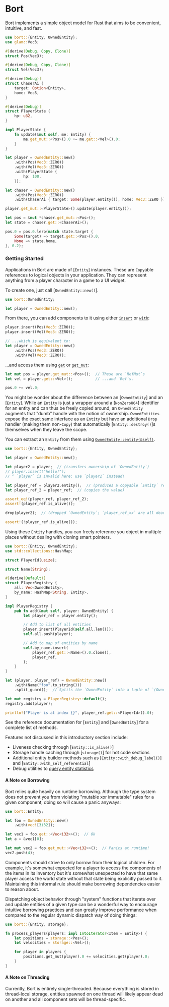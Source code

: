# Bort

<!-- cargo-rdme start -->

Bort implements a simple object model for Rust that aims to be convenient, intuitive, and fast.

```rust
use bort::{Entity, OwnedEntity};
use glam::Vec3;

#[derive(Debug, Copy, Clone)]
struct Pos(Vec3);

#[derive(Debug, Copy, Clone)]
struct Vel(Vec3);

#[derive(Debug)]
struct ChaserAi {
    target: Option<Entity>,
    home: Vec3,
}

#[derive(Debug)]
struct PlayerState {
    hp: u32,
}

impl PlayerState {
    fn update(&mut self, me: Entity) {
        me.get_mut::<Pos>().0 += me.get::<Vel>().0;
    }
}

let player = OwnedEntity::new()
    .with(Pos(Vec3::ZERO))
    .with(Vel(Vec3::ZERO))
    .with(PlayerState {
        hp: 100,
    });

let chaser = OwnedEntity::new()
    .with(Pos(Vec3::ZERO))
    .with(ChaserAi { target: Some(player.entity()), home: Vec3::ZERO });

player.get_mut::<PlayerState>().update(player.entity());

let pos = &mut *chaser.get_mut::<Pos>();
let state = chaser.get::<ChaserAi>();

pos.0 = pos.0.lerp(match state.target {
    Some(target) => target.get::<Pos>().0,
    None => state.home,
}, 0.2);
```

### Getting Started

Applications in Bort are made of [`Entity`] instances. These are `Copy`able references to
logical objects in your application. They can represent anything from a player character in a
game to a UI widget.

To create one, just call [`OwnedEntity::new()`].

```rust
use bort::OwnedEntity;

let player = OwnedEntity::new();
```

From there, you can add components to it using either [`insert`](Entity::insert) or [`with`](Entity::with):

```rust
player.insert(Pos(Vec3::ZERO));
player.insert(Vel(Vec3::ZERO));

// ...which is equivalent to:
let player = OwnedEntity::new()
    .with(Pos(Vec3::ZERO))
    .with(Vel(Vec3::ZERO));
```

...and access them using [`get`](Entity::get) or [`get_mut`](Entity::get_mut):

```rust
let mut pos = player.get_mut::<Pos>();  // These are `RefMut`s
let vel = player.get::<Vel>();          // ...and `Ref`s.

pos.0 += vel.0;
```

You might be wonder about the difference between an [`OwnedEntity`] and an [`Entity`]. While an
`Entity` is just a wrapper around a [`NonZeroU64`] identifier for an entity and can thus be freely
copied around, an `OwnedEntity` augments that "dumb" handle with the notion of ownership.
`OwnedEntities` expose the exact same interface as an `Entity` but have an additional `Drop`
handler (making them non-`Copy`) that automatically [`Entity::destroy()`]s themselves when they
leave the scope.

You can extract an `Entity` from them using [`OwnedEntity::entity(&self)`](OwnedEntity::entity).

```rust
use bort::{Entity, OwnedEntity};

let player = OwnedEntity::new();

let player2 = player;  // (transfers ownership of `OwnedEntity`)
// player.insert("hello!");
// ^ `player` is invalid here; use `player2` instead!

let player_ref = player2.entity();  // (produces a copyable `Entity` reference)
let player_ref_2 = player_ref;  // (copies the value)

assert_eq!(player_ref, player_ref_2);
assert!(player_ref.is_alive());

drop(player2);  // (dropped `OwnedEntity`; `player_ref_xx` are all dead now)

assert!(!player_ref.is_alive());
```

Using these `Entity` handles, you can freely reference you object in multiple places without
dealing with cloning smart pointers.

```rust
use bort::{Entity, OwnedEntity};
use std::collections::HashMap;

struct PlayerId(usize);

struct Name(String);

#[derive(Default)]
struct PlayerRegistry {
    all: Vec<OwnedEntity>,
    by_name: HashMap<String, Entity>,
}

impl PlayerRegistry {
    pub fn add(&mut self, player: OwnedEntity) {
        let player_ref = player.entity();

        // Add to list of all entities
        player.insert(PlayerId(self.all.len()));
        self.all.push(player);

        // Add to map of entities by name
        self.by_name.insert(
            player_ref.get::<Name>().0.clone(),
            player_ref,
        );
    }
}

let (player, player_ref) = OwnedEntity::new()
    .with(Name("foo".to_string()))
    .split_guard();  // Splits the `OwnedEntity` into a tuple of `(OwnedEntity, Entity)`.

let mut registry = PlayerRegistry::default();
registry.add(player);

println!("Player is at index {}", player_ref.get::<PlayerId>().0);
```

See the reference documentation for [`Entity`] and [`OwnedEntity`] for a complete list of methods.

Features not discussed in this introductory section include:

- Liveness checking through [`Entity::is_alive()`]
- Storage handle caching through [`storage()`] for hot code sections
- Additional entity builder methods such as [`Entity::with_debug_label()`] and [`Entity::with_self_referential`]
- Debug utilities to [query entity statistics](debug)

#### A Note on Borrowing

Bort relies quite heavily on runtime borrowing. Although the type system does not prevent you
from violating "mutable xor immutable" rules for a given component, doing so will cause a panic
anyways:

```rust
use bort::Entity;

let foo = OwnedEntity::new()
    .with(vec![3i32]);

let vec1 = foo.get::<Vec<i32>>();  // Ok
let a = &vec1[0];

let mut vec2 = foo.get_mut::<Vec<i32>>();  // Panics at runtime!
vec2.push(4);
```

Components should strive to only borrow from their logical children. For example, it's somewhat
expected for a player to access the components of the items in its inventory but it's somewhat
unexpected to have that same player access the world state without that state being explicitly
passed to it. Maintaining this informal rule should make borrowing dependencies easier to reason
about.

Dispatching object behavior through "system" functions that iterate over and update entities of
a given type can be a wonderful way to encourage intuitive borrowing practices and can greatly
improve performance when compared to the regular dynamic dispatch way of doing things:

```rust
use bort::{Entity, storage};

fn process_players(players: impl IntoIterator<Item = Entity>) {
    let positions = storage::<Pos>();
    let velocities = storage::<Vel>();

    for player in players {
        positions.get_mut(player).0 += velocities.get(player).0;
    }
}
```

#### A Note on Threading

Currently, Bort is entirely single-threaded. Because everything is stored in thread-local storage,
entities spawned on one thread will likely appear dead on another and all component sets will be
thread-specific.

<!-- cargo-rdme end -->
